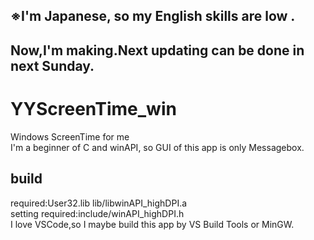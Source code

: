 ## ※I'm Japanese, so my English skills are low .  
## Now,I'm making.Next updating can be done in next Sunday.  
  
# YYScreenTime_win  
Windows ScreenTime for me  
I'm a beginner of C and winAPI, so GUI of this app is only Messagebox.  
  
## build  
required:User32.lib lib/libwinAPI_highDPI.a  
setting required:include/winAPI_highDPI.h  
I love VSCode,so I maybe build this app by VS Build Tools or MinGW.   
